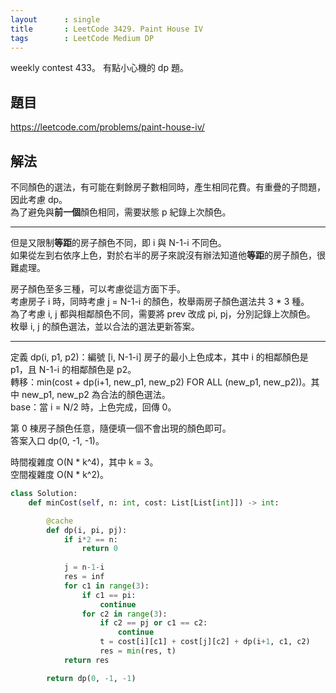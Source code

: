 ```yaml
---
layout      : single
title       : LeetCode 3429. Paint House IV
tags        : LeetCode Medium DP
---
```

weekly contest 433。
有點小心機的 dp 題。  

## 題目

<https://leetcode.com/problems/paint-house-iv/>

## 解法

不同顏色的選法，有可能在剩餘房子數相同時，產生相同花費。有重疊的子問題，因此考慮 dp。  
為了避免與**前一個**顏色相同，需要狀態 p 紀錄上次顏色。  

---

但是又限制**等距**的房子顏色不同，即 i 與 N-1-i 不同色。  
如果從左到右依序上色，對於右半的房子來說沒有辦法知道他**等距**的房子顏色，很難處理。  

房子顏色至多三種，可以考慮從這方面下手。  
考慮房子 i 時，同時考慮 j = N-1-i 的顏色，枚舉兩房子顏色選法共 3 \* 3 種。  
為了考慮 i, j 都與相鄰顏色不同，需要將 prev 改成 pi, pj，分別記錄上次顏色。  
枚舉 i, j 的顏色選法，並以合法的選法更新答案。  

---

定義 dp(i, p1, p2)：編號 [i, N-1-i] 房子的最小上色成本，其中 i 的相鄰顏色是 p1，且 N-1-i 的相鄰顏色是 p2。  
轉移：min(cost + dp(i+1, new_p1, new_p2) FOR ALL (new_p1, new_p2))。其中 new_p1, new_p2 為合法的顏色選法。  
base：當 i = N/2 時，上色完成，回傳 0。  

第 0 棟房子顏色任意，隨便填一個不會出現的顏色即可。  
答案入口 dp(0, -1, -1)。  

時間複雜度 O(N \* k^4)，其中 k = 3。  
空間複雜度 O(N \* k^2)。  

```python
class Solution:
    def minCost(self, n: int, cost: List[List[int]]) -> int:

        @cache
        def dp(i, pi, pj):
            if i*2 == n:
                return 0
                
            j = n-1-i
            res = inf
            for c1 in range(3):
                if c1 == pi:
                    continue
                for c2 in range(3):
                    if c2 == pj or c1 == c2:
                        continue
                    t = cost[i][c1] + cost[j][c2] + dp(i+1, c1, c2)
                    res = min(res, t)
            return res

        return dp(0, -1, -1)
```
